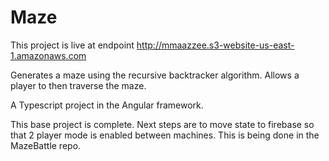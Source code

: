 # Maze

This project is live at endpoint http://mmaazzee.s3-website-us-east-1.amazonaws.com 

Generates a maze using the recursive backtracker algorithm. Allows a player to then traverse the maze.

A Typescript project in the Angular framework.

This base project is complete. Next steps are to move state to firebase so that 2 player mode is enabled between machines. This is being done in the MazeBattle repo.
